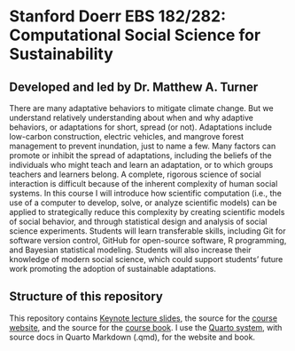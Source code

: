 # Stanford Doerr EBS 182/282: Computational Social Science for Sustainability
## Developed and led by Dr. Matthew A. Turner

There are many adaptative behaviors to mitigate climate change. But we understand relatively understanding about when and why adaptive behaviors, or adaptations for short, spread (or not). Adaptations include low-carbon construction, electric vehicles, and mangrove forest management to prevent inundation, just to name a few. Many factors can promote or inhibit the spread of adaptations, including the beliefs of the individuals who might teach and learn an adaptation, or to which groups teachers and learners belong. A complete, rigorous science of social interaction is difficult because of the inherent complexity of human social systems. In this course I will introduce how scientific computation (i.e., the use of a computer to develop, solve, or analyze scientific models) can be applied to strategically reduce this complexity by creating scientific models of social behavior, and through statistical design and analysis of social science experiments. Students will learn transferable skills, including Git for software version control, GitHub for open-source software, R programming, and Bayesian statistical modeling. Students will also increase their knowledge of modern social science, which could support students’ future work promoting the adoption of sustainable adaptations.

## Structure of this repository

This repository contains [Keynote lecture slides](https://github.com/mt-digital/Computational-Social-Science-for-Sustainability-Course/tree/main/Lectures), the source for the [course website](https://mt.digital/EBS-X82), and the source for the [course book](https://mt.digital/EBS-X82/book). I use the [Quarto system](https://quarto.org/), with source docs in Quarto Markdown (.qmd), for the website and book.
